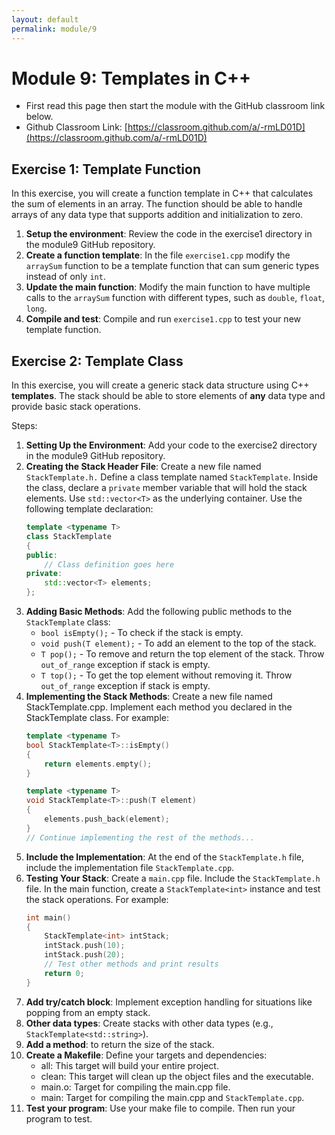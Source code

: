 ```yaml
---
layout: default
permalink: module/9
---
```


# Module 9: Templates in C++

* First read this page then start the module with the GitHub classroom link below.
* Github Classroom Link: [https://classroom.github.com/a/-rmLD01D](https://classroom.github.com/a/-rmLD01D)


## Exercise 1: Template Function
In this exercise, you will create a function template in C++ that calculates the sum of elements in an array. The function should be able to handle arrays of any data type that supports addition and initialization to zero.

1. __Setup the environment__: Review the code in the exercise1 directory in the module9 GitHub repository. 
2. __Create a function template__: In the file `exercise1.cpp` modify the `arraySum` function to be a template function that can sum generic types instead of only `int`.
3. __Update the main function__: Modify the main function to have multiple calls to the `arraySum` function with different types, such as `double`, `float`, `long`.
4. __Compile and test__: Compile and run `exercise1.cpp` to test your new template function.


## Exercise 2: Template Class

In this exercise, you will create a generic stack data structure using C++ __templates__. The stack should be able to store elements of __any__ data type and provide basic stack operations.

Steps:

1. __Setting Up the Environment__: Add your code to the exercise2 directory in the module9 GitHub repository. 
2. __Creating the Stack Header File__: Create a new file named `StackTemplate.h.` Define a class template named `StackTemplate`. Inside the class, declare a `private` member variable that will hold the stack elements. Use `std::vector<T>` as the underlying container. Use the following template declaration:
    ```c++
    template <typename T>
    class StackTemplate 
    {
    public:
        // Class definition goes here
    private:
        std::vector<T> elements;
    };
    ```
3. __Adding Basic Methods__: Add the following public methods to the `StackTemplate` class:
    * `bool isEmpty();` - To check if the stack is empty.
    * `void push(T element);` - To add an element to the top of the stack.
    * `T pop();` - To remove and return the top element of the stack. Throw `out_of_range` exception if stack is empty. 
    * `T top();` - To get the top element without removing it. Throw `out_of_range` exception if stack is empty.
4. __Implementing the Stack Methods__: Create a new file named StackTemplate.cpp. Implement each method you declared in the StackTemplate class. For example:
    ```c++
    template <typename T>
    bool StackTemplate<T>::isEmpty()  
    {
        return elements.empty();
    }

    template <typename T>
    void StackTemplate<T>::push(T element) 
    {
        elements.push_back(element);
    }
    // Continue implementing the rest of the methods...
    ```
5. __Include the Implementation__: At the end of the `StackTemplate.h` file, include the implementation file `StackTemplate.cpp`.
6. __Testing Your Stack__: Create a `main.cpp` file. Include the `StackTemplate.h` file. In the main function, create a `StackTemplate<int>` instance and test the stack operations. For example:
    ```c++
    int main() 
    {
        StackTemplate<int> intStack;
        intStack.push(10);
        intStack.push(20);
        // Test other methods and print results
        return 0;
    }
    ```
7. __Add try/catch block__: Implement exception handling for situations like popping from an empty stack.
8. __Other data types__: Create stacks with other data types (e.g., `StackTemplate<std::string>`).
9. __Add a method__: to return the size of the stack.
10. __Create a Makefile__: Define your targets and dependencies:
    * all: This target will build your entire project.
    * clean: This target will clean up the object files and the executable.
    * main.o: Target for compiling the main.cpp file.
    * main: Target for compiling the main.cpp and `StackTemplate.cpp`.
11. __Test your program__: Use your make file to compile.  Then run your program to test. 
